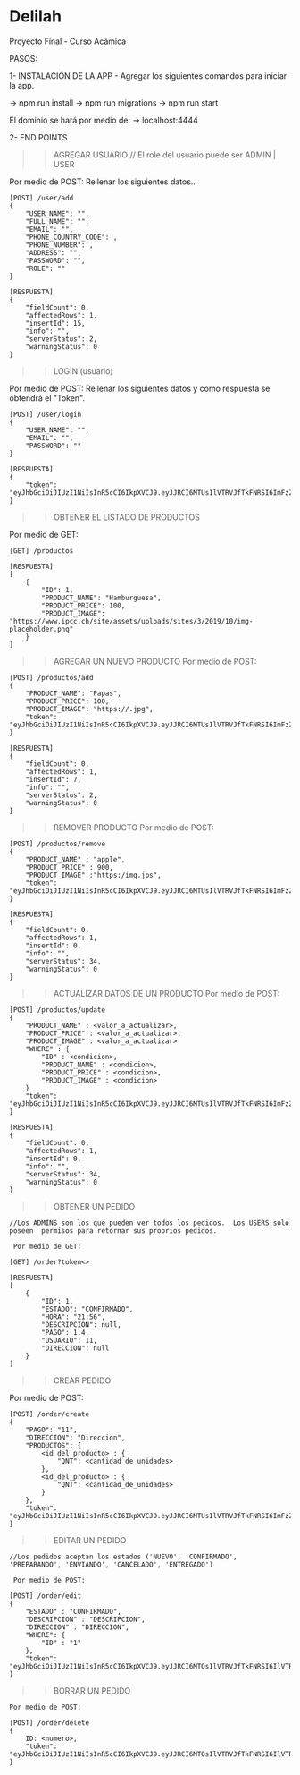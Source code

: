 
# Delilah
Proyecto Final - Curso Acámica

PASOS:

1- INSTALACIÓN DE LA APP - Agregar los siguientes comandos para iniciar la app. 

-> npm run install 
-> npm run migrations
-> npm run start

El dominio se hará por medio de:  -> localhost:4444


2- END POINTS


>> AGREGAR USUARIO
    // El role del usuario puede ser ADMIN | USER
    
  Por medio de POST: Rellenar los siguientes datos.. 

    [POST] /user/add
    {
        "USER_NAME": "",
        "FULL_NAME": "",
        "EMAIL": "",
        "PHONE_COUNTRY_CODE": ,
        "PHONE_NUMBER": ,
        "ADDRESS": "",
        "PASSWORD": "",
        "ROLE": "" 
    }

    [RESPUESTA] 
    {
        "fieldCount": 0,
        "affectedRows": 1,
        "insertId": 15,
        "info": "",
        "serverStatus": 2,
        "warningStatus": 0
    }

>> LOGIN (usuario)
 
 Por medio de POST: Rellenar los siguientes datos y como respuesta  se obtendrá  el "Token". 
 
    [POST] /user/login
    {
        "USER_NAME": "",
        "EMAIL": "",
        "PASSWORD": ""
    }

    [RESPUESTA]
    {
        "token": "eyJhbGciOiJIUzI1NiIsInR5cCI6IkpXVCJ9.eyJJRCI6MTUsIlVTRVJfTkFNRSI6ImFzZHNhIiwiRU1BSUwiOiJkc2Fkc2EiLCJST0xFIjoiQURNSU4iLCJpYXQiOjE2MDA5OTMwNzB9.PomyN_NdYIdbdFuWhGtetopD8TGiyeoUV18GF08uDTg"
    }

>> OBTENER EL LISTADO DE PRODUCTOS 

 Por medio de GET: 

    [GET] /productos

    [RESPUESTA] 
    [
        {
            "ID": 1,
            "PRODUCT_NAME": "Hamburguesa",
            "PRODUCT_PRICE": 100,
            "PRODUCT_IMAGE": "https://www.ipcc.ch/site/assets/uploads/sites/3/2019/10/img-placeholder.png"
        }
    ]

>> AGREGAR UN NUEVO PRODUCTO
 Por medio de POST: 
 
    [POST] /productos/add
    {
        "PRODUCT_NAME": "Papas", 
        "PRODUCT_PRICE": 100, 
        "PRODUCT_IMAGE": "https://.jpg",
        "token": "eyJhbGciOiJIUzI1NiIsInR5cCI6IkpXVCJ9.eyJJRCI6MTUsIlVTRVJfTkFNRSI6ImFzZHNhIiwiRU1BSUwiOiJkc2Fkc2EiLCJST0xFIjoiQURNSU4iLCJpYXQiOjE2MDA5OTMwNzB9.PomyN_NdYIdbdFuWhGtetopD8TGiyeoUV18GF08uDTg"
    }

    [RESPUESTA]
    {
        "fieldCount": 0,
        "affectedRows": 1,
        "insertId": 7,
        "info": "",
        "serverStatus": 2,
        "warningStatus": 0
    }

>> REMOVER PRODUCTO
 Por medio de POST: 

    [POST] /productos/remove
    {
        "PRODUCT_NAME" : "apple", 
        "PRODUCT_PRICE" : 900, 
        "PRODUCT_IMAGE" :"https:/img.jps",
        "token": "eyJhbGciOiJIUzI1NiIsInR5cCI6IkpXVCJ9.eyJJRCI6MTUsIlVTRVJfTkFNRSI6ImFzZHNhIiwiRU1BSUwiOiJkc2Fkc2EiLCJST0xFIjoiQURNSU4iLCJpYXQiOjE2MDA5OTMwNzB9.PomyN_NdYIdbdFuWhGtetopD8TGiyeoUV18GF08uDTg"
    }

    [RESPUESTA]
    {
        "fieldCount": 0,
        "affectedRows": 1,
        "insertId": 0,
        "info": "",
        "serverStatus": 34,
        "warningStatus": 0
    }

>> ACTUALIZAR DATOS DE UN PRODUCTO
 Por medio de POST: 

    [POST] /productos/update
    {
        "PRODUCT_NAME" : <valor_a_actualizar>, 
        "PRODUCT_PRICE" : <valor_a_actualizar>, 
        "PRODUCT_IMAGE" : <valor_a_actualizar>
        "WHERE" : {
            "ID" : <condicion>,
            "PRODUCT_NAME" : <condicion>, 
            "PRODUCT_PRICE" : <condicion>, 
            "PRODUCT_IMAGE" : <condicion>
        }
        "token": "eyJhbGciOiJIUzI1NiIsInR5cCI6IkpXVCJ9.eyJJRCI6MTUsIlVTRVJfTkFNRSI6ImFzZHNhIiwiRU1BSUwiOiJkc2Fkc2EiLCJST0xFIjoiQURNSU4iLCJpYXQiOjE2MDA5OTMwNzB9.PomyN_NdYIdbdFuWhGtetopD8TGiyeoUV18GF08uDTg"
    }

    [RESPUESTA]
    {
        "fieldCount": 0,
        "affectedRows": 1,
        "insertId": 0,
        "info": "",
        "serverStatus": 34,
        "warningStatus": 0
    }

>> OBTENER UN PEDIDO

    //Los ADMINS son los que pueden ver todos los pedidos.  Los USERS solo poseen  permisos para retornar sus proprios pedidos.
     
     Por medio de GET: 

    [GET] /order?token<>

    [RESPUESTA]
    [
        {
            "ID": 1,
            "ESTADO": "CONFIRMADO",
            "HORA": "21:56",
            "DESCRIPCION": null,
            "PAGO": 1.4,
            "USUARIO": 11,
            "DIRECCION": null
        }
    ]

>> CREAR PEDIDO

 Por medio de POST: 

    [POST] /order/create
    {
        "PAGO": "11",
        "DIRECCION": "Direccion",
        "PRODUCTOS": {
            <id_del_producto> : {
                "QNT": <cantidad_de_unidades>
            },
            <id_del_producto> : {
                "QNT": <cantidad_de_unidades>
            }
        },
        "token": "eyJhbGciOiJIUzI1NiIsInR5cCI6IkpXVCJ9.eyJJRCI6MTUsIlVTRVJfTkFNRSI6ImFzZHNhIiwiRU1BSUwiOiJkc2Fkc2EiLCJST0xFIjoiQURNSU4iLCJpYXQiOjE2MDA5OTMwNzB9.PomyN_NdYIdbdFuWhGtetopD8TGiyeoUV18GF08uDTg"
    }

>> EDITAR UN PEDIDO

    //Los pedidos aceptan los estados ('NUEVO', 'CONFIRMADO', 'PREPARANDO', 'ENVIANDO', 'CANCELADO', 'ENTREGADO')
    
     Por medio de POST: 

    [POST] /order/edit
    {	
	    "ESTADO" : "CONFIRMADO",
        "DESCRIPCION" : "DESCRIPCION",
        "DIRECCION" : "DIRECCION", 
        "WHERE": {
		    "ID" : "1"
	    },
        "token": "eyJhbGciOiJIUzI1NiIsInR5cCI6IkpXVCJ9.eyJJRCI6MTQsIlVTRVJfTkFNRSI6IlVTRVJURVNUVFQiLCJFTUFJTCI6IlVTRVJURVNUQFVTRVJURVNULlVTRVJVU0VSVEVTVFRUVEVTVCIsIlJPTEUiOiJBRE1JTiIsImlhdCI6MTYwMDgxOTMxOH0.lS481Xro9oZ24mK2KtpEorNpydcBAqK1WXi7uCdmCRc"
    }

>> BORRAR UN PEDIDO 
 	
	Por medio de POST:

    [POST] /order/delete
    {
        ID: <numero>,
        "token": "eyJhbGciOiJIUzI1NiIsInR5cCI6IkpXVCJ9.eyJJRCI6MTQsIlVTRVJfTkFNRSI6IlVTRVJURVNUVFQiLCJFTUFJTCI6IlVTRVJURVNUQFVTRVJURVNULlVTRVJVU0VSVEVTVFRUVEVTVCIsIlJPTEUiOiJBRE1JTiIsImlhdCI6MTYwMDgxOTMxOH0.lS481Xro9oZ24mK2KtpEorNpydcBAqK1WXi7uCdmCRc"
    }


